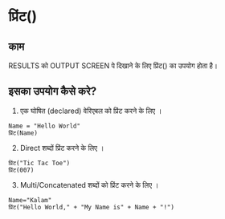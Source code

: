 # प्रिंट()

## काम
RESULTS को OUTPUT SCREEN पे दिखाने के लिए प्रिंट() का उपयोग होता है।

## इसका उपयोग कैसे करे?

1. एक घोषित (declared) वेरिएबल को प्रिंट करने के लिए । 

```
Name = "Hello World"  
प्रिंट(Name)
```

2. Direct शब्दों प्रिंट करने के लिए ।

```
प्रिंट("Tic Tac Toe") 
प्रिंट(007) 
```

3. Multi/Concatenated शब्दों को प्रिंट करने के लिए ।

```
Name="Kalam"  
प्रिंट("Hello World," + "My Name is" + Name + "!") 
```